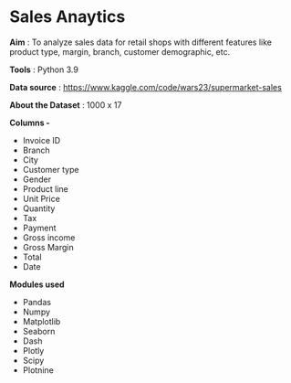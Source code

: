 
# Sales Anaytics

**Aim** : To analyze sales data for retail shops with different features like product type, margin, branch, customer demographic, etc.

**Tools** : Python 3.9

**Data source** : https://www.kaggle.com/code/wars23/supermarket-sales

**About the Dataset** : 1000 x 17

**Columns -**

- Invoice ID
- Branch
- City
- Customer type
- Gender
- Product line
- Unit Price
- Quantity
- Tax
- Payment
- Gross income
- Gross Margin
- Total
- Date

**Modules used**

- Pandas
- Numpy
- Matplotlib
- Seaborn
- Dash
- Plotly
- Scipy
- Plotnine
